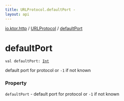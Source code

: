 ```yaml
---
title: URLProtocol.defaultPort - 
layout: api
---
```


<div class='api-docs-breadcrumbs'><a href="../index.html">io.ktor.http</a> / <a href="index.html">URLProtocol</a> / <a href="./default-port.html">defaultPort</a></div>

# defaultPort

<div class="signature"><code><span class="keyword">val </span><span class="identifier">defaultPort</span><span class="symbol">: </span><a href="https://kotlinlang.org/api/latest/jvm/stdlib/kotlin/-int/index.html"><span class="identifier">Int</span></a></code></div>

default port for protocol or <code>-1</code> if not known

### Property

<code>defaultPort</code> - default port for protocol or <code>-1</code> if not known